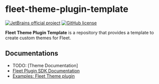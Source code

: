 # fleet-theme-plugin-template

[![JetBrains official project](http://jb.gg/badges/official.svg)](https://confluence.jetbrains.com/display/ALL/JetBrains+on+GitHub)
[![GitHub license](https://img.shields.io/badge/license-APACHE_2.0-blue.svg)](https://github.com/JetBrains/fleet-plugin-template/blob/main/LICENSE.md)

**Fleet Theme Plugin Template** is a repository that provides a template to create custom themes for Fleet.

## Documentations

- TODO: [Theme Documentation]<!--TODO: [fleet:theme-documentation]-->
- [Fleet Plugin SDK Documentation][fleet:sdk-documentation]
- [Examples: Fleet Theme plugin][fleet:theme-plugin-example]

[fleet:theme-documentation]: TODO
[fleet:theme-plugin-example]: https://github.com/JetBrains/fleet-sdk-gradle-plugin/tree/main/example-plugins/theme-plugin
[fleet:sdk-documentation]: https://github.com/JetBrains/fleet-sdk-gradle-plugin
